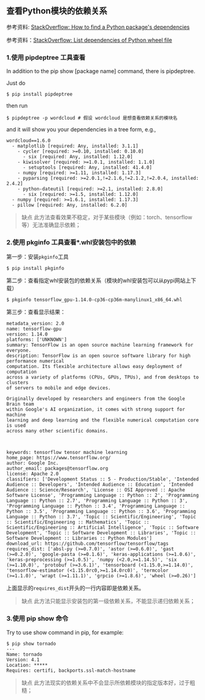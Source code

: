 ## 查看Python模块的依赖关系

参考资料: [StackOverflow: How to find a Python package's dependencies](https://stackoverflow.com/questions/29751572/how-to-find-a-python-packages-dependencies)

参考资料：[StackOverflow: List dependencies of Python wheel file](https://stackoverflow.com/questions/50170588/list-dependencies-of-python-wheel-file)

### 1.使用 pipdeptree 工具查看

In addition to the pip show [package name] command, there is pipdeptree.

Just do

```shell
$ pip install pipdeptree
```

then run

```
$ pipdeptree -p wordcloud # 假设 wordcloud 是想查看依赖关系的模块名
```

and it will show you your dependencies in a tree form, e.g.,

```shell
wordcloud==1.6.0
  - matplotlib [required: Any, installed: 3.1.1]
    - cycler [required: >=0.10, installed: 0.10.0]
      - six [required: Any, installed: 1.12.0]
    - kiwisolver [required: >=1.0.1, installed: 1.1.0]
      - setuptools [required: Any, installed: 41.4.0]
    - numpy [required: >=1.11, installed: 1.17.3]
    - pyparsing [required: >=2.0.1,!=2.1.6,!=2.1.2,!=2.0.4, installed: 2.4.2]
    - python-dateutil [required: >=2.1, installed: 2.8.0]
      - six [required: >=1.5, installed: 1.12.0]
  - numpy [required: >=1.6.1, installed: 1.17.3]
  - pillow [required: Any, installed: 6.2.0]
```

> 缺点
> 此方法查看效果不稳定，对于某些模块（例如：torch、tensorflow等）无法准确显示依赖；

### 2.使用 pkginfo 工具查看*.whl安装包中的依赖

第一步：安装`pkginfo`工具

```shell
$ pip install pkginfo
```

第二步：查看指定whl安装包的依赖关系（模块的whl安装包可以从pypi网站上下载）

```shell
$ pkginfo tensorflow_gpu-1.14.0-cp36-cp36m-manylinux1_x86_64.whl
```

第三步：查看显示结果：

```shell
metadata_version: 2.0
name: tensorflow-gpu
version: 1.14.0
platforms: ['UNKNOWN']
summary: TensorFlow is an open source machine learning framework for everyone.
description: TensorFlow is an open source software library for high performance numerical
computation. Its flexible architecture allows easy deployment of computation
across a variety of platforms (CPUs, GPUs, TPUs), and from desktops to clusters
of servers to mobile and edge devices.

Originally developed by researchers and engineers from the Google Brain team
within Google's AI organization, it comes with strong support for machine
learning and deep learning and the flexible numerical computation core is used
across many other scientific domains.



keywords: tensorflow tensor machine learning
home_page: https://www.tensorflow.org/
author: Google Inc.
author_email: packages@tensorflow.org
license: Apache 2.0
classifiers: ['Development Status :: 5 - Production/Stable', 'Intended Audience :: Developers', 'Intended Audience :: Education', 'Intended Audience :: Science/Research', 'License :: OSI Approved :: Apache Software License', 'Programming Language :: Python :: 2', 'Programming Language :: Python :: 2.7', 'Programming Language :: Python :: 3', 'Programming Language :: Python :: 3.4', 'Programming Language :: Python :: 3.5', 'Programming Language :: Python :: 3.6', 'Programming Language :: Python :: 3.7', 'Topic :: Scientific/Engineering', 'Topic :: Scientific/Engineering :: Mathematics', 'Topic :: Scientific/Engineering :: Artificial Intelligence', 'Topic :: Software Development', 'Topic :: Software Development :: Libraries', 'Topic :: Software Development :: Libraries :: Python Modules']
download_url: https://github.com/tensorflow/tensorflow/tags
requires_dist: ['absl-py (>=0.7.0)', 'astor (>=0.6.0)', 'gast (>=0.2.0)', 'google-pasta (>=0.1.6)', 'keras-applications (>=1.0.6)', 'keras-preprocessing (>=1.0.5)', 'numpy (<2.0,>=1.14.5)', 'six (>=1.10.0)', 'protobuf (>=3.6.1)', 'tensorboard (<1.15.0,>=1.14.0)', 'tensorflow-estimator (<1.15.0rc0,>=1.14.0rc0)', 'termcolor (>=1.1.0)', 'wrapt (>=1.11.1)', 'grpcio (>=1.8.6)', 'wheel (>=0.26)']
```

上面显示的`requires_dist`开头的一行内容即是依赖关系。

> 缺点
> 此方法只能显示安装包的第一级依赖关系，不能显示递归依赖关系；

### 3.使用 pip show 命令

Try to use show command in pip, for example:

```shell
$ pip show tornado
---
Name: tornado
Version: 4.1
Location: *****
Requires: certifi, backports.ssl-match-hostname

```

> 缺点
> 此方法现实的依赖关系中不会显示所依赖模块的指定版本好，过于粗糙；

